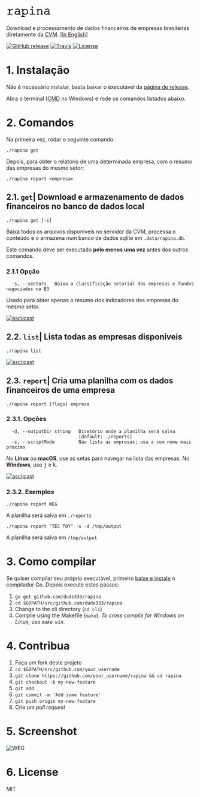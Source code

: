 # 𝚛𝚊𝚙𝚒𝚗𝚊

Download e processamento de dados financeiros de empresas brasileiras diretamente da [CVM](http://dados.cvm.gov.br/dados/CIA_ABERTA/DOC/DFP/). [[In English](./README_en.md)]

[![GitHub release](https://img.shields.io/github/tag/dude333/rapina.svg?label=latest)](https://github.com/dude333/rapina/releases)
[![Travis](https://img.shields.io/travis/dude333/rapina/master.svg)](https://travis-ci.org/dude333/rapina)
[![License](https://img.shields.io/badge/license-MIT-blue.svg)](./LICENSE)

# 1. Instalação

Não é necessário instalar, basta baixar o executável da [página de release](https://github.com/dude333/rapina/releases).

Abra o terminal ([CMD](https://superuser.com/a/340051/61616) no Windows) e rode os comandos listados abaixo.

# 2. Comandos

Na primeira vez, rodar o seguinte comando:

    ./rapina get

Depois, para obter o relatório de uma determinada empresa, com o resumo das empresas do mesmo setor:

    ./rapina report <empresa>

## 2.1. `get`| Download e armazenamento de dados financeiros no banco de dados local

    ./rapina get [-s]

Baixa todos os arquivos disponíveis no servidor da CVM, processa o conteúdo e o armazena num banco de dados sqlite em `.data/rapina.db`.

Este comando deve ser executado **pelo menos uma vez** antes dos outros comandos.

### 2.1.1 Opção

```
  -s, --sectors   Baixa a classificação setorial das empresas e fundos negociados na B3
```

Usado para obter apenas o resumo dos indicadores das empresas do mesmo setor.

[![asciicast](https://asciinema.org/a/656x2hrtCFFZLVLa9fGGcetw7.svg)](https://asciinema.org/a/656x2hrtCFFZLVLa9fGGcetw7?speed=4&autoplay=1&loop=1)

## 2.2. `list`| Lista todas as empresas disponíveis

    ./rapina list

[![asciicast](https://asciinema.org/a/TbJyGaOodJUxEzjDySQu3MaEW.svg)](https://asciinema.org/a/TbJyGaOodJUxEzjDySQu3MaEW?autoplay=1&loop=1)

## 2.3. `report`| Cria uma planilha com os dados financeiros de uma empresa

    ./rapina report [flags] empresa

### 2.3.1. Opções

```
  -d, --outputDir string   Diretório onde a planilha será salva
                           [default: ./reports]
  -s, --scriptMode         Não lista as empresas; usa a com nome mais próximo
```

No **Linux** ou **macOS**, use as setas para navegar na lista das empresas. No **Windows**, use <kbd>j</kbd> e <kbd>k</kbd>.

[![asciicast](https://asciinema.org/a/jhmHxzgROtc8EBh3tkSwYTaa9.svg)](https://asciinema.org/a/jhmHxzgROtc8EBh3tkSwYTaa9?autoplay=1&loop=1)

### 2.3.2. Exemplos

    ./rapina report WEG

A planilha será salva em `./reports`

    ./rapina report "TEC TOY" -s -d /tmp/output

A planilha será salva em `/tmp/output`

# 3. Como compilar

Se quiser compilar seu próprio executável, primeiro [baixe e instale](https://golang.org/dl/) o compilador Go. Depois execute estes passos:

1. `go get github.com/dude333/rapina`
2. `cd $GOPATH/src/github.com/dude333/rapina`
3. Change to the cli directory (`cd cli`)
4. Compile using the Makefile (`make`). _To cross compile for Windows on Linux, use `make win`_.

# 4. Contribua

1. Faça um fork deste projeto
2. `cd $GOPATH/src/github.com/your_username`
3. `git clone https://github.com/your_username/rapina && cd rapina`
4. `git checkout -b my-new-feature`
5. `git add .`
6. `git commit -m 'Add some feature'`
7. `git push origin my-new-feature`
8. Crie um _pull request_

# 5. Screenshot

![WEG](https://i.imgur.com/czPhPkH.png)

# 6. License

MIT
